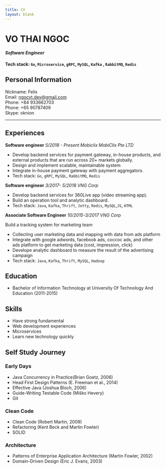 ```yaml
---
title: CV
layout: blank
---
```

# VO THAI NGOC
#### *Software Engineer*
#### Tech stack: `Go`, `Microservice`, `gRPC`, `MySQL`, `Kafka` , `RabbitMQ`, `Redis`
## Personal Information
Nickname: Felix  
Email: <ngocvt.dev@gmail.com>  
Phone: +84 933662703  
Phone: +65 90787409  
Skype: oknion  
<script src="https://kit.fontawesome.com/10a4ec14cc.js" crossorigin="anonymous"></script>
<a href="https://dev.to/felixvo" target="_blank">
  <i class="fab fa-dev fa-2x" title="felixvo's DEV Profile"></i>
</a>
<a href="https://www.linkedin.com/in/felix-vo/" target="_blank">
<i class="fab fa-linkedin fa-2x"></i>
</a> 

-------
## Experiences
**Software engineer**  *5/2018 - Present*
*Mobiclix MobiClix Pte LTD*

- Develop backend services for payment gateway, in-house products, and external products that are run across 20+ markets globally.
- Design and implement scalable, maintainable system
- Integrate in-house payment gateway with payment aggregators.
- Tech stack: `Go`, `gRPC`, `MySQL`, `RabbitMQ`, `Redis`

**Software engineer**  *3/2017- 5/2018*
*VNG Corp*

- Develop backend services for 360Live app (video streaming app).
- Build an operation tool and analytic dashboard.
- Tech stack: `Java`, `Kafka`, `Thrift`, `Jetty`, `Redis`, `MySQL`,`JS`, `HTML`

**Associate Software Engineer** *10/2015-3/2017*
*VNG Corp*

Build a tracking system for marketing team
- Collecting user marketing data and mapping with data from ads platform
- Integrate with google adwords, facebook ads, coccoc ads, and other ads platform to get marketing data (cost, impression, click)
- Develope analytic dashboard to measure the result of the advertising campaign
- Tech stack: `Java`, `Kafka`, `Thrift`, `MySQL`, `Hadoop`

## Education
- Bachelor of Information Technology at University Of Technology And Education (2011-2015)

## Skills
- Have strong fundamental
- Web development experiences
- Microservices
- Learn new technology quickly

## Self Study Journey
### Early Days
- Java Concurrency in Practice(Brian Goetz, 2006)
- Head First Design Patterns (E. Freeman et al., 2014)
- Effective Java (Joshua Bloch, 2006)
- Guide-Writing Testable Code (Miško Hevery)
- Git

### Clean Code
- Clean Code (Robert Martin, 2009)
- Refactoring (Kent Beck and Martin Fowler)
- SOLID

### Architecture
- Patterns of Enterprise Application Architecture (Martin Fowler, 2002)
- Domain-Driven Design (Eric J. Evans, 2003)
